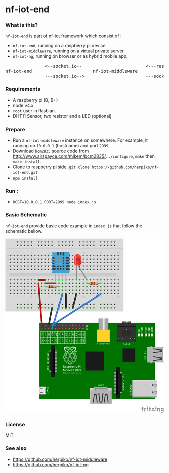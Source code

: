 # nf-iot-end

### What is this?

``nf-iot-end`` is part of nf-iot framework which consist of :

- ``nf-iot-end``, running on a raspberry pi device
- ``nf-iot-middleware``, running on a virtual private server
- ``nf-iot-ng``, running on browser or as hybrid mobile app.

<pre>
               <--socket.io--                        <---rest API---
nf-iot-end                       nf-iot-middleware                     nf-iot-ng
               ---socket.io-->                       ---socket.io-->
</pre>

### Requirements

- A raspberry pi (B, B+)
- node v4.x
- ``root`` user in Rasbian.
- DHT11 Sensor, two resistor and a LED (optional)

### Prepare

- Run a ``nf-iot-middleware`` instance on somewhere. For example, it running on ``10.0.0.1`` (hostname) and port ``2999``.
- Download ``bcm2835`` source code from http://www.airspayce.com/mikem/bcm2835/. ``./configure``, ``make`` then ``make install``.
- Clone to raspberry pi side, ``git clone https://github.com/herpiko/nf-iot-end.git``
- ``npm install``

### Run :

- ``HOST=10.0.0.1 PORT=2999 node index.js``

### Basic Schematic

``nf-iot-end`` provide basic code example in ``index.js`` that follow the schematic bellow.

<img src="https://raw.githubusercontent.com/herpiko/nf-iot-end/master/schematic.png">

### License

MIT

### See also

- https://github.com/herpiko/nf-iot-middleware
- https://github.com/herpiko/nf-iot-ng


